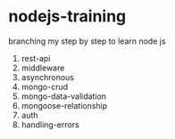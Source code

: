 # nodejs-training

branching my step by step to learn node js

1. rest-api
2. middleware
3. asynchronous
4. mongo-crud
5. mongo-data-validation
6. mongoose-relationship
7. auth
8. handling-errors
